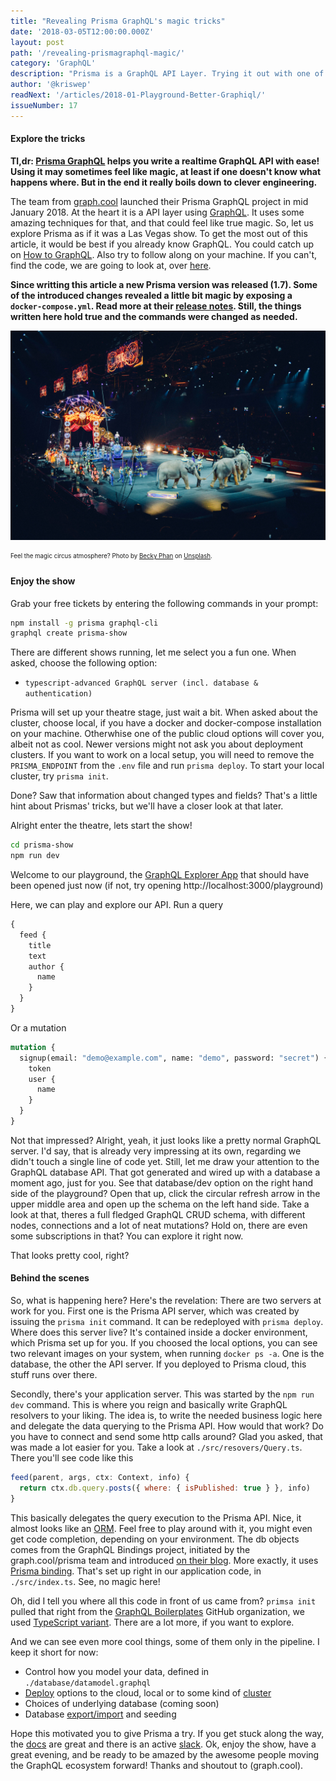 ```yaml
---
title: "Revealing Prisma GraphQL's magic tricks"
date: '2018-03-05T12:00:00.000Z'
layout: post
path: '/revealing-prismagraphql-magic/'
category: 'GraphQL'
description: "Prisma is a GraphQL API Layer. Trying it out with one of the available boilerplates gives you a ton of great features, almost feeling like magic. But is it? Let's have a look behind the tricks!"
author: '@kriswep'
readNext: '/articles/2018-01-Playground-Better-Graphiql/'
issueNumber: 17
---
```


#### Explore the tricks

**Tl,dr: [Prisma GraphQL](https://www.prisma.io/) helps you write a realtime GraphQL API with ease! Using it may sometimes feel like magic, at least if one doesn't know what happens where. But in the end it really boils down to clever engineering.**

The team from [graph.cool](https://graph.cool) launched their Prisma GraphQL project in mid January 2018. At the heart it is a API layer using [GraphQL](https://graphql.org/). It uses some amazing techniques for that, and that could feel like true magic. So, let us explore Prisma as if it was a Las Vegas show. To get the most out of this article, it would be best if you already know GraphQL. You could catch up on [How to GraphQL](https://www.howtographql.com/). Also try to follow along on your machine. If you can't, find the code, we are going to look at, over [here](https://github.com/kriswep/prisma-show).

**Since writting this article a new Prisma version was released (1.7).
Some of the introduced changes revealed a little bit magic by exposing a `docker-compose.yml`.
Read more at their [release notes](https://github.com/graphcool/prisma/releases/tag/1.7.0).
Still, the things written here hold true and the commands were changed as needed.**

![A circus show with elephants and different artists, some of them on motorcyles.](circus.jpg)

<p><sub><sup>Feel the magic circus atmosphere? Photo by <a href="https://unsplash.com/@beckyphan">Becky Phan</a> on <a href="https://unsplash.com/photos/o8-670KHgK8">Unsplash</a>.</sup></sub></p>

#### Enjoy the show

Grab your free tickets by entering the following commands in your prompt:

```bash
npm install -g prisma graphql-cli
graphql create prisma-show
```

There are different shows running, let me select you a fun one. When asked, choose the following option:

- `typescript-advanced GraphQL server (incl. database & authentication)`

Prisma will set up your theatre stage, just wait a bit. When asked about the cluster, choose local, if you have a docker and docker-compose installation on your machine. Otherwhise one of the public cloud options will cover you, albeit not as cool. Newer versions might not ask you about deployment clusters. If you want to work on a local setup, you will need to remove the `PRISMA_ENDPOINT` from the `.env` file and run `prisma deploy`. To start your local cluster, try `prisma init`.

Done? Saw that information about changed types and fields? That's a little hint about Prismas' tricks, but we'll have a closer look at that later.

Alright enter the theatre, lets start the show!

```bash
cd prisma-show
npm run dev
```

Welcome to our playground, the [GraphQL Explorer App](/playground-better-graphiql/) that should have been opened just now (if not, try opening http://localhost:3000/playground)

Here, we can play and explore our API. Run a query

```graphql
{
  feed {
    title
    text
    author {
      name
    }
  }
}
```

Or a mutation

```graphql
mutation {
  signup(email: "demo@example.com", name: "demo", password: "secret") {
    token
    user {
      name
    }
  }
}
```

Not that impressed? Alright, yeah, it just looks like a pretty normal GraphQL server. I'd say, that is already very impressing at its own, regarding we didn't touch a single line of code yet. Still, let me draw your attention to the GraphQL database API. That got generated and wired up with a database a moment ago, just for you. See that database/dev option on the right hand side of the playground? Open that up, click the circular refresh arrow in the upper middle area and open up the schema on the left hand side. Take a look at that, theres a full fledged GraphQL CRUD schema, with different nodes, connections and a lot of neat mutations? Hold on, there are even some subscriptions in that? You can explore it right now.

That looks pretty cool, right?

#### Behind the scenes

So, what is happening here? Here's the revelation: There are two servers at work for you. First one is the Prisma API server, which was created by issuing the `prisma init` command. It can be redeployed with `prisma deploy`. Where does this server live? It's contained inside a docker environment, which Prisma set up for you. If you choosed the local options, you can see two relevant images on your system, when running `docker ps -a`. One is the database, the other the API server. If you deployed to Prisma cloud, this stuff runs over there.

Secondly, there's your application server. This was started by the `npm run dev` command. This is where you reign and basically write GraphQL resolvers to your liking. The idea is, to write the needed business logic here and delegate the data querying to the Prisma API. How would that work? Do you have to connect and send some http calls around? Glad you asked, that was made a lot easier for you. Take a look at `./src/resovers/Query.ts`. There you'll see code like this

```javascript
feed(parent, args, ctx: Context, info) {
  return ctx.db.query.posts({ where: { isPublished: true } }, info)
}
```

This basically delegates the query execution to the Prisma API. Nice, it almost looks like an [ORM](https://en.wikipedia.org/wiki/Object-relational_mapping). Feel free to play around with it, you might even get code completion, depending on your environment. The db objects comes from the GraphQL Bindings project, initiated by the graph.cool/prisma team and introduced [on their blog](https://www.prisma.io/blog/reusing-and-composing-graphql-apis-with-graphql-bindings-80a4aa37cff5/). More exactly, it uses [Prisma binding](https://github.com/graphcool/prisma-binding). That's set up right in our application code, in `./src/index.ts`. See, no magic here!

Oh, did I tell you where all this code in front of us came from? `primsa init` pulled that right from the [GraphQL Boilerplates](https://github.com/graphql-boilerplates) GitHub organization, we used [TypeScript variant](https://github.com/graphql-boilerplates/typescript-graphql-server). There are a lot more, if you want to explore.

And we can see even more cool things, some of them only in the pipeline. I keep it short for now:

- Control how you model your data, defined in `./database/datamodel.graphql`
- [Deploy](https://www.prisma.io/docs/tutorials/cluster-deployment/kubernetes-aiqu8ahgha) options to the cloud, local or to some kind of [cluster](https://www.prisma.io/docs/reference/clusters/overview-eu2ood0she)
- Choices of underlying database (coming soon)
- Database [export/import](https://www.prisma.io/docs/reference/data-import-and-export/data-import-ol2eoh8xie/) and seeding

Hope this motivated you to give Prisma a try. If you get stuck along the way, the [docs](https://www.prisma.io/docs) are great and there is an active [slack](https://slack.graph.cool/).
Ok, enjoy the show, have a great evening, and be ready to be amazed by the awesome people moving the GraphQL ecosystem forward! Thanks and shoutout to (graph.cool).
